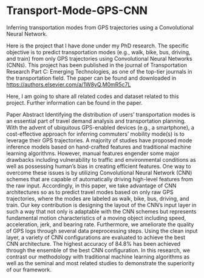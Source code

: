 # Transport-Mode-GPS-CNN
Inferring transportation modes from GPS trajectories using a Convolutional Neural Network.

Here is the project that I have done under my PhD research. The specific objective is to predict transportation modes (e.g., walk, bike, bus, driving, and train) from only GPS trajectories using Convolutional Neural Networks (CNNs). This project has been published in the journal of Transportation Research Part C: Emerging Technologies, as one of the top-tier journals in the transportation field. The paper can be found and downloaded in https://authors.elsevier.com/a/1W8yQ,M0mR5c7L

Here, I am going to share all related codes and dataset related to this project. Further information can be found in the paper. 

Paper Abstract
Identifying the distribution of users’ transportation modes is an essential part of travel demand analysis and transportation planning. With the advent of ubiquitous GPS-enabled devices (e.g., a smartphone), a cost-effective approach for inferring commuters’ mobility mode(s) is to leverage their GPS trajectories. A majority of studies have proposed mode inference models based on hand-crafted features and traditional machine learning algorithms. However, manual features engender some major drawbacks including vulnerability to traffic and environmental conditions as well as possessing human’s bias in creating efficient features. One way to overcome these issues is by utilizing Convolutional Neural Network (CNN) schemes that are capable of automatically driving high-level features from the raw input. Accordingly, in this paper, we take advantage of CNN architectures so as to predict travel modes based on only raw GPS trajectories, where the modes are labeled as walk, bike, bus, driving, and train. Our key contribution is designing the layout of the CNN’s input layer in such a way that not only is adaptable with the CNN schemes but represents fundamental motion characteristics of a moving object including speed, acceleration, jerk, and bearing rate. Furthermore, we ameliorate the quality of GPS logs through several data preprocessing steps. Using the clean input layer, a variety of CNN configurations are evaluated to achieve the best CNN architecture. The highest accuracy of 84.8% has been achieved through the ensemble of the best CNN configuration. In this research, we contrast our methodology with traditional machine learning algorithms as well as the seminal and most related studies to demonstrate the superiority of our framework. 
